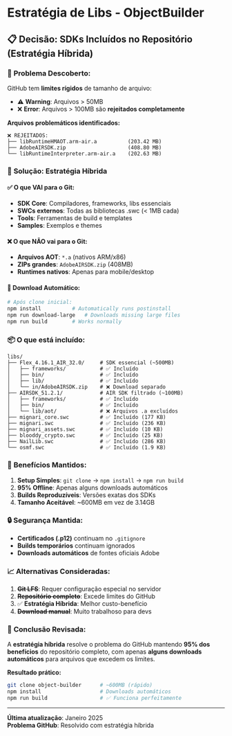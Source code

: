 # Estratégia de Libs - ObjectBuilder

## 📋 Decisão: SDKs Incluídos no Repositório (Estratégia Híbrida)

### 🚨 **Problema Descoberto:**

GitHub tem **limites rígidos** de tamanho de arquivo:

- ⚠️ **Warning**: Arquivos > 50MB
- ❌ **Error**: Arquivos > 100MB são **rejeitados completamente**

**Arquivos problemáticos identificados:**

```
❌ REJEITADOS:
├── libRuntimeHMAOT.arm-air.a          (203.42 MB)
├── AdobeAIRSDK.zip                    (408.80 MB)
└── libRuntimeInterpreter.arm-air.a    (202.63 MB)
```

### 🎯 **Solução: Estratégia Híbrida**

#### ✅ **O que VAI para o Git:**

- **SDK Core**: Compiladores, frameworks, libs essenciais
- **SWCs externos**: Todas as bibliotecas .swc (< 1MB cada)
- **Tools**: Ferramentas de build e templates
- **Samples**: Exemplos e themes

#### ❌ **O que NÃO vai para o Git:**

- **Arquivos AOT**: `*.a` (nativos ARM/x86)
- **ZIPs grandes**: `AdobeAIRSDK.zip` (408MB)
- **Runtimes nativos**: Apenas para mobile/desktop

#### 🔄 **Download Automático:**

```bash
# Após clone inicial:
npm install          # Automatically runs postinstall
npm run download-large   # Downloads missing large files
npm run build        # Works normally
```

### 📦 **O que está incluído:**

```
libs/
├── Flex_4.16.1_AIR_32.0/     # SDK essencial (~500MB)
│   ├── frameworks/           # ✅ Incluído
│   ├── bin/                  # ✅ Incluído
│   ├── lib/                  # ✅ Incluído
│   └── in/AdobeAIRSDK.zip    # ❌ Download separado
├── AIRSDK_51.2.1/            # AIR SDK filtrado (~100MB)
│   ├── frameworks/           # ✅ Incluído
│   ├── bin/                  # ✅ Incluído
│   └── lib/aot/              # ❌ Arquivos .a excluídos
├── mignari_core.swc          # ✅ Incluído (177 KB)
├── mignari.swc               # ✅ Incluído (236 KB)
├── mignari_assets.swc        # ✅ Incluído (10 KB)
├── blooddy_crypto.swc        # ✅ Incluído (25 KB)
├── NailLib.swc               # ✅ Incluído (286 KB)
└── osmf.swc                  # ✅ Incluído (1.9 KB)
```

### 🚀 **Benefícios Mantidos:**

1. **Setup Simples**: `git clone` → `npm install` → `npm run build`
2. **95% Offline**: Apenas alguns downloads automáticos
3. **Builds Reproduzíveis**: Versões exatas dos SDKs
4. **Tamanho Aceitável**: ~600MB em vez de 3.14GB

### 🔒 **Segurança Mantida:**

- **Certificados (.p12)** continuam no `.gitignore`
- **Builds temporários** continuam ignorados
- **Downloads automáticos** de fontes oficiais Adobe

### 📈 **Alternativas Consideradas:**

1. ~~**Git LFS**~~: Requer configuração especial no servidor
2. ~~**Repositório completo**~~: Excede limites do GitHub
3. ✅ **Estratégia Híbrida**: Melhor custo-benefício
4. ~~**Download manual**~~: Muito trabalhoso para devs

### 🎯 **Conclusão Revisada:**

A **estratégia híbrida** resolve o problema do GitHub mantendo **95% dos benefícios** do repositório completo, com apenas **alguns downloads automáticos** para arquivos que excedem os limites.

**Resultado prático:**

```bash
git clone object-builder      # ~600MB (rápido)
npm install                   # Downloads automáticos
npm run build                 # ✅ Funciona perfeitamente
```

---

**Última atualização**: Janeiro 2025  
**Problema GitHub**: Resolvido com estratégia híbrida
